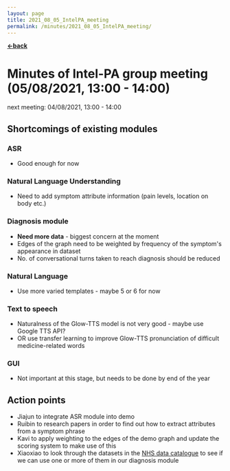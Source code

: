 ```yaml
---
layout: page
title: 2021_08_05_IntelPA_meeting
permalink: /minutes/2021_08_05_IntelPA_meeting/
---
```


[**<-back**](/minutes)  

# Minutes of Intel-PA group meeting (05/08/2021, 13:00 - 14:00)
next meeting: 04/08/2021, 13:00 - 14:00

## Shortcomings of existing modules

### ASR
- Good enough for now

### Natural Language Understanding
- Need to add symptom attribute information (pain levels, location on body etc.)

### Diagnosis module
- **Need more data** - biggest concern at the moment
- Edges of the graph need to be weighted by frequency of the symptom's appearance in dataset
- No. of conversational turns taken to reach diagnosis should be reduced

### Natural Language
- Use more varied templates - maybe 5 or 6 for now

### Text to speech
- Naturalness of the Glow-TTS model is not very good - maybe use Google TTS API?
- OR use transfer learning to improve Glow-TTS pronunciation of difficult medicine-related words

### GUI
- Not important at this stage, but needs to be done by end of the year

## Action points
- Jiajun to integrate ASR module into demo
- Ruibin to research papers in order to find out how to extract attributes from a symptom phrase
- Kavi to apply weighting to the edges of the demo graph and update the scoring system to make use of this
- Xiaoxiao to look through the datasets in the [NHS data catalogue](https://ehr.wangqiru.com/dataset/) to see if we can use one or more of them in our diagnosis module